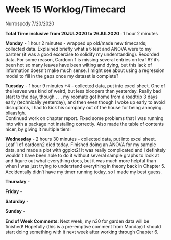 Week 15 Worklog/Timecard
================
Nurrospody
7/20/2020

**Total Time inclusive from 20JUL2020 to 26JUL2020** : 1 hour 2 minutes

**Monday** - 1 hour 2 minutes - wrapped up old/made new timecards;
collected data. Explained briefly what a t-test and ANOVA were to my
partner (it was a good excercise to solidify my understanding). Recorded
data. For some reason, Cardoon 1 is missing several entries on leaf 6?
it’s been hot so many leaves have been wilting and dying, but this lack
of information doesn’t make much sense. I might see about using a
regression model to fill in the gaps once my dataset is complete?

**Tuesday** - 1 hour 9 minutes +4 - collected data, put into excel
sheet. One of the leaves was kind of weird, but less bloopers than
yesterday. Really bad start to the day, though . . . my roomate got home
from a roadtrip 3 days early (technically yesterday), and then even
though I woke up early to avoid disruptions, I had to kick his company
out of the house for being annoying. bllaasfgh.  
Continued work on chapter report. Fixed some problems that I was running
into with a package not installing correctly. Also made the table of
contents nicer, by giving it multiple tiers\!

**Wednesday** - 2 hours 30 minutes - collected data, put into excel
sheet. Leaf 1 of cardoon2 died today. Finished doing an ANOVA for my
sample data, and made a plot with ggplot2\! It was really complicated
and I definitely wouldn’t have been able to do it without several sample
graphs to look at and figure out what everything does, but it was much
more helpful than when I was just trying to understand everything in
theory back in Chapter 5. Accidentally didn’t have my timer running
today, so I made my best guess.

**Thursday** -

**Friday** -

**Saturday** -

**Sunday** -

**End of Week Comments**: Next week, my n30 for garden data will be
finished\! Hopefully (this is a pre-emptive comment from Monday) I
should start doing something with it next week after working through
Chapter 6.

